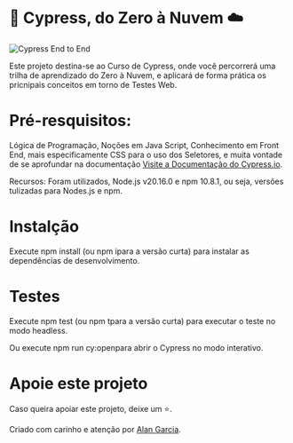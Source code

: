 # 🌲 Cypress, do Zero à Nuvem ☁️
![Cypress End to End](https://github.com/wlsf82/cy-data-test/actions/workflows/ci.yml/badge.svg)

Este projeto destina-se ao Curso de Cypress, onde você percorrerá uma trilha de aprendizado do Zero à Nuvem, e aplicará de forma prática os pricnipais conceitos em torno de Testes Web.

# Pré-resquisitos:

Lógica de Programação, Noções em Java Script, Conhecimento em Front End, mais especificamente CSS para o uso dos Seletores, e muita vontade de se aprofundar na documentação [Visite a Documentação do Cypress.io](https://docs.cypress.io/api/table-of-contents).

Recursos: Foram utilizados, Node.js v20.16.0 e npm 10.8.1, ou seja, versões tulizadas para Nodes.js e npm.

# Instalção

Execute npm install (ou npm ipara a versão curta) para instalar as dependências de desenvolvimento.

# Testes

Execute npm test (ou npm tpara a versão curta) para executar o teste no modo headless.

Ou execute npm run cy:openpara abrir o Cypress no modo interativo.

# Apoie este projeto

Caso queira apoiar este projeto, deixe um ⭐.

Criado com carinho e atenção por [Alan Garcia](https://www.linkedin.com/in/alan-garcia-santos/).
